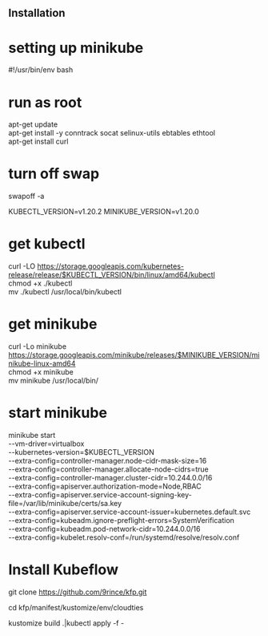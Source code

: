 ## Installation

# setting up minikube

#!/usr/bin/env bash

# run as root

apt-get update \
apt-get install -y conntrack socat selinux-utils ebtables ethtool \
apt-get install curl

# turn off swap
swapoff -a

KUBECTL_VERSION=v1.20.2
MINIKUBE_VERSION=v1.20.0

# get kubectl
curl -LO https://storage.googleapis.com/kubernetes-release/release/$KUBECTL_VERSION/bin/linux/amd64/kubectl \
chmod +x ./kubectl \
mv ./kubectl /usr/local/bin/kubectl

# get minikube
curl -Lo minikube https://storage.googleapis.com/minikube/releases/$MINIKUBE_VERSION/minikube-linux-amd64 \
chmod +x minikube \
mv minikube /usr/local/bin/

# start minikube
minikube start \
--vm-driver=virtualbox \
--kubernetes-version=$KUBECTL_VERSION \
--extra-config=controller-manager.node-cidr-mask-size=16 \
--extra-config=controller-manager.allocate-node-cidrs=true \
--extra-config=controller-manager.cluster-cidr=10.244.0.0/16 \
--extra-config=apiserver.authorization-mode=Node,RBAC \
--extra-config=apiserver.service-account-signing-key-file=/var/lib/minikube/certs/sa.key \
--extra-config=apiserver.service-account-issuer=kubernetes.default.svc \
--extra-config=kubeadm.ignore-preflight-errors=SystemVerification \
--extra-config=kubeadm.pod-network-cidr=10.244.0.0/16 \
--extra-config=kubelet.resolv-conf=/run/systemd/resolve/resolv.conf

# Install Kubeflow

git clone https://github.com/9rince/kfp.git

cd kfp/manifest/kustomize/env/cloudties

kustomize build .|kubectl apply -f -
